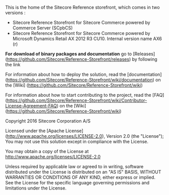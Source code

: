 This is the home of the Sitecore Reference storefront, which comes in two versions :
- Sitecore Reference Storefront for Sitecore Commerce powered by Commerce Server (SCpbCS)
- Sitecore Reference Storefront for Sitecore Commerce powered by Microsoft Dynamics Retail AX 2012 R3 CU10. Internal version name AX6 (r)

**For download of binary packages and documentation** go to [Releases] (https://github.com/Sitecore/Reference-Storefront/releases)  by following the link

For information about how to deploy the solution, read the [documentation] (https://github.com/Sitecore/Reference-Storefront/wiki/documentation) on the [Wiki] (https://github.com/Sitecore/Reference-Storefront/wiki)  

For information about how to start contributing to the project, read the [FAQ] (https://github.com/Sitecore/Reference-Storefront/wiki/Contributor-License-Agreement-FAQ) on the [Wiki] (https://github.com/Sitecore/Reference-Storefront/wiki) 


Copyright 2016 Sitecore Corporation A/S

Licensed under the [Apache License] (http://www.apache.org/licenses/LICENSE-2.0), Version 2.0 (the "License");
You may not use this solution except in compliance with the License.

You may obtain a copy of the License at http://www.apache.org/licenses/LICENSE-2.0

Unless required by applicable law or agreed to in writing, software distributed under the License is distributed on an "AS IS" BASIS, WITHOUT WARRANTIES OR CONDITIONS OF ANY KIND, either express or implied.
See the License for the specific language governing permissions and limitations under the License.

